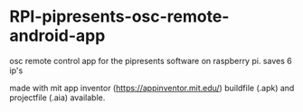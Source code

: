 # RPI-pipresents-osc-remote-android-app
osc remote control app for the pipresents software on raspberry pi.  saves 6 ip's

made with mit app inventor (https://appinventor.mit.edu/)
buildfile (.apk) and projectfile (.aia) available.
